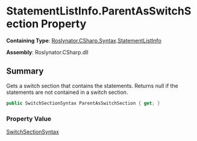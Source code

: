 # StatementListInfo\.ParentAsSwitchSection Property

**Containing Type**: [Roslynator.CSharp.Syntax](../../README.md)\.[StatementListInfo](../README.md)

**Assembly**: Roslynator\.CSharp\.dll

## Summary

Gets a switch section that contains the statements\. Returns null if the statements are not contained in a switch section\.

```csharp
public SwitchSectionSyntax ParentAsSwitchSection { get; }
```

### Property Value

[SwitchSectionSyntax](https://docs.microsoft.com/en-us/dotnet/api/microsoft.codeanalysis.csharp.syntax.switchsectionsyntax)


